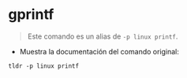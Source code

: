 # gprintf

> Este comando es un alias de `-p linux printf`.

- Muestra la documentación del comando original:

`tldr -p linux printf`
